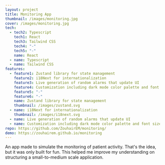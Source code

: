 ```yaml
---
layout: project
title: Monitoring App
thumbnail: /images/monitoring.jpg
cover: /images/monitoring.jpg
tech:
  - tech2: Typescript
    tech1: React
    tech3: Tailwind CSS
    tech4: "-"
    tech5: "-"
    name: React
  - name: Typescript
  - name: Tailwind CSS
features:
  - feature1: Zustand library for state management
    feature2: i18Next for internationalization
    feature3: Live generation of random alarms that update UI
    feature4: Customization including dark mode color palette and font size
    feature5: "-"
    feature6: "-"
    name: Zustand library for state management
    thumbnail: /images/zustand.svg
  - name: i18Next for internationalization
    thumbnail: /images/i18next.svg
  - name: Live generation of random alarms that update UI
  - name: Customization including dark mode color palette and font size
repo: https://github.com/ZouhairEM/monitoring/
demo: https://zouhairem.github.io/monitoring
---
```

An app made to simulate the monitoring of patient activity. That's the idea, but it was only built for fun. This helped me improve my understanding on structuring a small-to-medium scale application.